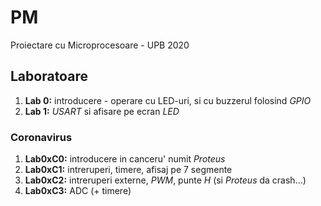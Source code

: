 # PM
Proiectare cu Microprocesoare - UPB 2020

## Laboratoare
1. **Lab 0:** introducere - operare cu LED-uri, si cu buzzerul folosind *GPIO*
1. **Lab 1:** _USART_ si afisare pe ecran _LED_

### Coronavirus
1. **Lab0xC0:** introducere in canceru' numit _Proteus_
2. **Lab0xC1:** intreruperi, timere, afisaj pe 7 segmente
3. **Lab0xC2:** intreruperi externe, _PWM_, punte _H_ (si _Proteus_ da crash...)
4. **Lab0xC3:** ADC (+ timere)

